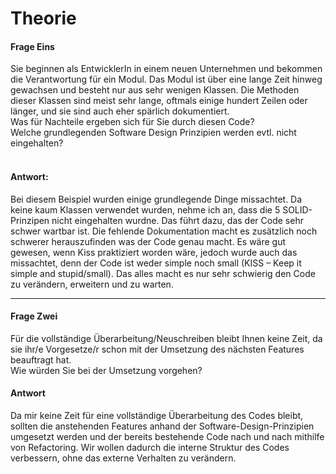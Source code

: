 # Theorie

#### Frage Eins

Sie beginnen als EntwicklerIn in einem neuen Unternehmen und bekommen die
Verantwortung für ein Modul. Das Modul ist über eine lange Zeit hinweg gewachsen und
besteht nur aus sehr wenigen Klassen. Die Methoden dieser Klassen sind meist sehr lange,
oftmals einige hundert Zeilen oder länger, und sie sind auch eher spärlich dokumentiert. <br>
Was für Nachteile ergeben sich für Sie durch diesen Code? <br>
Welche grundlegenden Software
Design Prinzipien werden evtl. nicht eingehalten? <br><br>

#### Antwort:   

Bei diesem Beispiel wurden einige grundlegende Dinge missachtet.
Da keine kaum Klassen verwendet wurden, nehme ich an, dass die 5 SOLID-Prinzipen nicht eingehalten wurdne. 
Das führt dazu, das der Code sehr schwer wartbar ist. Die fehlende Dokumentation macht es zusätzlich noch 
schwerer herauszufinden was der Code genau macht. Es wäre gut gewesen, wenn Kiss praktiziert worden 
wäre, jedoch wurde auch das missachtet, denn der Code ist weder simple noch small 
(KISS – Keep it simple and stupid/small).
Das alles macht es nur sehr schwierig den Code zu verändern, erweitern und zu warten.

---

#### Frage Zwei

Für die vollständige Überarbeitung/Neuschreiben bleibt Ihnen keine Zeit, da sie ihr/e
Vorgesetze/r schon mit der Umsetzung des nächsten Features beauftragt hat. <br>
Wie würden Sie bei der Umsetzung vorgehen?<br>

#### Antwort

Da mir keine Zeit für eine vollständige Überarbeitung des Codes bleibt, sollten die 
anstehenden Features anhand der Software-Design-Prinzipien umgesetzt werden und 
der bereits bestehende Code nach und nach mithilfe von Refactoring. Wir wollen dadurch
die interne Struktur des Codes verbessern, ohne das externe Verhalten zu verändern.
